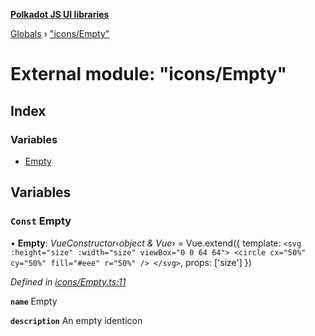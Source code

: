 **[Polkadot JS UI libraries](../README.md)**

[Globals](../globals.md) › [&quot;icons/Empty&quot;](_icons_empty_.md)

# External module: "icons/Empty"

## Index

### Variables

* [Empty](_icons_empty_.md#const-empty)

## Variables

### `Const` Empty

• **Empty**: *VueConstructor‹object & Vue›* =  Vue.extend({
  template: `
    <svg :height="size" :width="size" viewBox="0 0 64 64">
      <circle cx="50%" cy="50%" fill="#eee" r="50%" />
    </svg>
  `,
  props: ['size']
})

*Defined in [icons/Empty.ts:11](https://github.com/polkadot-js/ui/blob/337f377/packages/vue-identicon/src/icons/Empty.ts#L11)*

**`name`** Empty

**`description`** An empty identicon